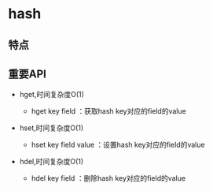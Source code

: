 # hash
## 特点

## 重要API
* hget,时间复杂度O(1)
	* hget key field ：获取hash key对应的field的value

* hset,时间复杂度O(1)
	* hset key field value  ：设置hash key对应的field的value

* hdel,时间复杂度O(1)
	* hdel key field ：删除hash key对应的field的value
	